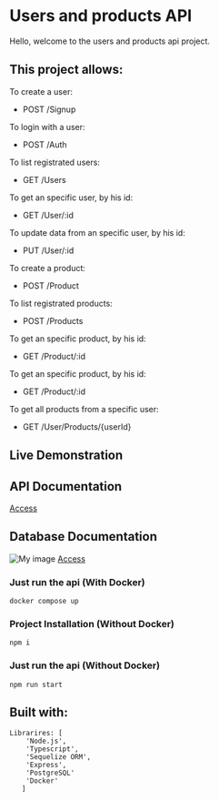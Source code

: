 # Users and products API

Hello, welcome to the users and products api project.

## This project allows:

To create a user:

- POST /Signup

To login with a user:

- POST /Auth

To list registrated users:

- GET /Users

To get an specific user, by his id:

- GET /User/:id

To update data from an specific user, by his id:

- PUT /User/:id

To create a product:

- POST /Product

To list registrated products:

- POST /Products

To get an specific product, by his id:

- GET /Product/:id

To get an specific product, by his id:

- GET /Product/:id

To get all products from a specific user:

- GET /User/Products/{userId}
## Live Demonstration
<!-- [Access](#) To be completed -->

## API Documentation
[Access](https://documenter.getpostman.com/view/1219793/2s93m612N3)

## Database Documentation
![My image](https://danielcintra-s3-bucket.s3.amazonaws.com/Users+and+products+api.png)
[Access](https://dbdocs.io/cintra.70/Users-and-products-api)

### Just run the api (With Docker)
```
docker compose up
```

### Project Installation (Without Docker)

```
npm i
```

### Just run the api (Without Docker)

```
npm run start
```

## Built with:

```
Librarires: [
    'Node.js',
    'Typescript',
    'Sequelize ORM',
    'Express',
    'PostgreSQL'
    'Docker'
   ]
```